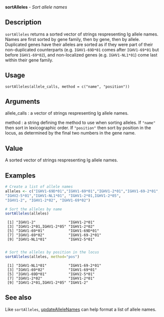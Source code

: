 **sortAlleles** - *Sort allele names*

Description
--------------------

`sortAlleles` returns a sorted vector of strings respresenting Ig allele
names. Names are first sorted by gene family, then by gene, then by allele.
Duplicated genes have their alleles are sorted as if they were part of their
non-duplicated counterparts (e.g. `IGHV1-69D*01` comes after `IGHV1-69*01` 
but before `IGHV1-69*02`), and non-localized genes (e.g. `IGHV1-NL1*01`) 
come last within their gene family.


Usage
--------------------
```
sortAlleles(allele_calls, method = c("name", "position"))
```

Arguments
-------------------

allele_calls
:   a vector of strings respresenting Ig allele names.

method
:   a string defining the method to use when sorting alleles.
If `"name"` then sort in lexicographic order. If
`"position"` then sort by position in the locus, as
determined by the final two numbers in the gene name.




Value
-------------------

A sorted vector of strings respresenting Ig allele names.



Examples
-------------------

```R
# Create a list of allele names
alleles <- c("IGHV1-69D*01","IGHV1-69*01","IGHV1-2*01","IGHV1-69-2*01",
"IGHV2-5*01","IGHV1-NL1*01", "IGHV1-2*01,IGHV1-2*05", 
"IGHV1-2", "IGHV1-2*02", "IGHV1-69*02")

# Sort the alleles by name
sortAlleles(alleles)

```


```
 [1] "IGHV1-2"               "IGHV1-2*01"           
 [3] "IGHV1-2*01,IGHV1-2*05" "IGHV1-2*02"           
 [5] "IGHV1-69*01"           "IGHV1-69D*01"         
 [7] "IGHV1-69*02"           "IGHV1-69-2*01"        
 [9] "IGHV1-NL1*01"          "IGHV2-5*01"           

```


```R

# Sort the alleles by position in the locus
sortAlleles(alleles, method="pos")
```


```
 [1] "IGHV1-NL1*01"          "IGHV1-69-2*01"        
 [3] "IGHV1-69*02"           "IGHV1-69*01"          
 [5] "IGHV1-69D*01"          "IGHV2-5*01"           
 [7] "IGHV1-2*02"            "IGHV1-2*01"           
 [9] "IGHV1-2*01,IGHV1-2*05" "IGHV1-2"              

```



See also
-------------------

Like `sortAlleles`, [updateAlleleNames](updateAlleleNames.md) can help
format a list of allele names.



